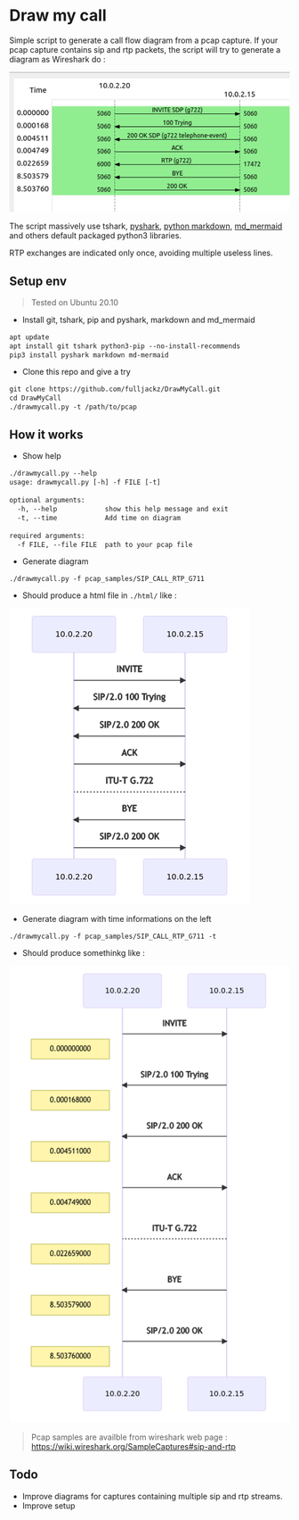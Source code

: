 # Draw my call

Simple script to generate a call flow diagram from a pcap capture.
If your pcap capture contains sip and rtp packets, the script will try to generate a diagram as Wireshark do :

![Wireshark example](./img/wireshark.png)

The script massively use tshark, [pyshark](https://github.com/KimiNewt/pyshark), [python markdown](https://python-markdown.github.io/), [md_mermaid](https://github.com/oruelle/md_mermaid) and others default packaged python3 libraries.

RTP exchanges are indicated only once, avoiding multiple useless lines. 

## Setup env 

> Tested on Ubuntu 20.10

- Install git, tshark, pip and pyshark, markdown and md_mermaid

```
apt update
apt install git tshark python3-pip --no-install-recommends
pip3 install pyshark markdown md-mermaid
```

- Clone this repo and give a try

```
git clone https://github.com/fulljackz/DrawMyCall.git
cd DrawMyCall
./drawmycall.py -t /path/to/pcap
```

## How it works

- Show help

```
./drawmycall.py --help
usage: drawmycall.py [-h] -f FILE [-t]

optional arguments:
  -h, --help            show this help message and exit
  -t, --time            Add time on diagram

required arguments:
  -f FILE, --file FILE  path to your pcap file
```

- Generate diagram

```
./drawmycall.py -f pcap_samples/SIP_CALL_RTP_G711
```

- Should produce a html file in `./html/` like :

![Mermaid example](./img/mermaid.png)

- Generate diagram with time informations on the left

```
./drawmycall.py -f pcap_samples/SIP_CALL_RTP_G711 -t
```

- Should produce somethinkg like :

![Mermaid example with time](./img/mermaid-time.png)

> Pcap samples are availble from wireshark web page : https://wiki.wireshark.org/SampleCaptures#sip-and-rtp


## Todo

- Improve diagrams for captures containing multiple sip and rtp streams.
- Improve setup

